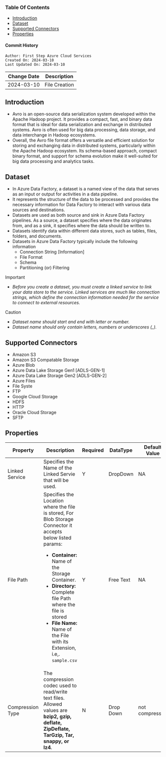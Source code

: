 ### Table Of Contents
- [Introduction](#introduction)
- [Dataset](#dataset)
- [Supported Connectors](#supported-connectors)
- [Properties](#properties)

#### Commit History
```
Author: First Step Azure Cloud Services
Created On: 2024-03-10
Last Updated On: 2024-03-10
```
| Change Date | Description |
|-------------|-------------|
| 2024-03-10 | File Creation |

## Introduction
- Avro is an open-source data serialization system developed within the Apache Hadoop project. It provides a compact, fast, and binary data format that is ideal for data serialization and exchange in distributed systems. Avro is often used for big data processing, data storage, and data interchange in Hadoop ecosystems.
- Overall, the Avro file format offers a versatile and efficient solution for storing and exchanging data in distributed systems, particularly within the Apache Hadoop ecosystem. Its schema-based approach, compact binary format, and support for schema evolution make it well-suited for big data processing and analytics tasks.

## Dataset
- In Azure Data Factory, a dataset is a named view of the data that serves as an input or output for activities in a data pipeline.
-  It represents the structure of the data to be processed and provides the necessary information for Data Factory to interact with various data sources and destinations.
-  Datasets are used as both source and sink in Azure Data Factory pipelines. As a source, a dataset specifies where the data originates from, and as a sink, it specifies where the data should be written to.
-  Datasets identify data within different data stores, such as tables, files, folders, and documents.
-  Datasets in Azure Data Factory typically include the following information
   -  Connection String [Information]
   -  File Format
   -  Schema
   -  Partitioning (or) Filtering

> [!IMPORTANT]
> - *Before you create a dataset, you must create a linked service to link your data store to the service. Linked services are much like connection strings, which define the connection information needed for the service to connect to external resources.*

> [!CAUTION]
> - *Dataset name should start and end with letter or number.*  
> - *Dataset name should only contain letters, numbers or underscores (_).*

## Supported Connectors
- Amazon S3
- Amazon S3 Compatable Storage
- Azure Blob
- Azure Data Lake Storage Gen1 [ADLS-GEN-1]
- Azure Data Lake Storage Gen2 [ADLS-GEN-2]
- Azure Files
- File Syste
- FTP
- Google Cloud Storage
- HDFS
- HTTP
- Oracle Cloud Storage
- SFTP

## Properties
| Property | Description | Required | DataType | Default Value |
|----------|-------------|----------|----------|---------------|
| Linked Service | Specifies the Name of the Linked Servie that will be used. | Y | DropDown | NA |
| File Path | Specifies the Location where the file is stored, For Blob Storage Connector it accepts below listed params: <ul><li>**Container:** Name of the Storage Container.</li><li>**Directory:** Complete file Path where the file is stored</li><li>**File Name:** Name of the File with its Extension, i.e,. `sample.csv`</li></ul> | Y | Free Text | NA |
| Compression Type | The compression codec used to read/write text files. Allowed values are **bzip2, gzip, deflate, ZipDeflate, TarGzip, Tar, snappy, or lz4**. | N | Drop Down | not compressed |